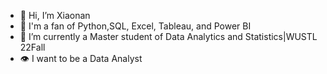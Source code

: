 - 👋 Hi, I’m Xiaonan
- 💞️ I'm a fan of Python,SQL, Excel, Tableau, and Power BI
- 🌱 I’m currently a Master student of Data Analytics and Statistics|WUSTL 22Fall
- 👁️ I want to be a Data Analyst
